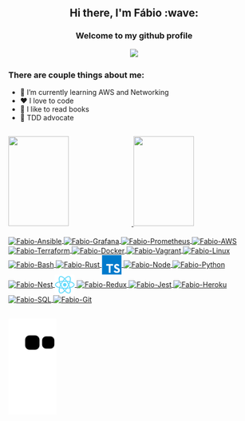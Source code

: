 <h2 align="center"> Hi there, I'm Fábio :wave:  </h2>

<h3 align="center"> Welcome to my github profile </h3>


<p align="center">
  <img 
    width="450px"
    src="https://media0.giphy.com/media/AOSwwqVjNZlDO/giphy.gif"
  >
</p>



### There are couple things about me:


- :seedling: I’m currently learning AWS and Networking
- :heart: I love to code
- :book: I like to read books
- 📝 TDD advocate

##


<a href="https://github.com/fabioalmeida08">
  <img height="180em" width='49%' src="https://github-readme-stats.vercel.app/api?username=fabioalmeida08&show_icons=true&theme=dark&include_all_commits=true&count_private=true"/>
  <img height="180em" width='49%' src="https://github-readme-stats.vercel.app/api/top-langs/?username=fabioalmeida08&layout=compact&langs_count=7&theme=dark"/>
  
<div style="display: inline_block"><br>
  <img align="center" alt="Fabio-Ansible" height="45" width="45" src="https://cdn.jsdelivr.net/gh/devicons/devicon/icons/ansible/ansible-original.svg">
  <img align="center" alt="Fabio-Grafana" height="45" width="45" src="https://cdn.jsdelivr.net/gh/devicons/devicon/icons/grafana/grafana-original-wordmark.svg">
  <img align="center" alt="Fabio-Prometheus" height="45" width="45" src="https://cdn.jsdelivr.net/gh/devicons/devicon/icons/prometheus/prometheus-original-wordmark.svg">
  <img align="center" alt="Fabio-AWS" height="45" width="45" src="https://cdn.jsdelivr.net/gh/devicons/devicon/icons/amazonwebservices/amazonwebservices-original.svg">
  <img align="center" alt="Fabio-Terraform" height="40" width="40" src="https://cdn.jsdelivr.net/gh/devicons/devicon/icons/terraform/terraform-original.svg">
  <img align="center" alt="Fabio-Docker" height="40" width="40" src="https://cdn.jsdelivr.net/gh/devicons/devicon/icons/docker/docker-plain-wordmark.svg">
  <img align="center" alt="Fabio-Vagrant" height="40" width="40" src="https://cdn.jsdelivr.net/gh/devicons/devicon/icons/vagrant/vagrant-original.svg">
  <img align="center" alt="Fabio-Linux" height="40" width="40" src="https://cdn.jsdelivr.net/gh/devicons/devicon/icons/linux/linux-original.svg">
  <img align="center" alt="Fabio-Bash" height="40" width="40" src="https://cdn.jsdelivr.net/gh/devicons/devicon/icons/bash/bash-original.svg" >
  <img align="center" alt="Fabio-Rust" height="45" width="45" src="https://cdn.jsdelivr.net/gh/devicons/devicon/icons/rust/rust-plain.svg">
  <img align="center" alt="Fabio-Ts" height="40" width="40" src="https://raw.githubusercontent.com/devicons/devicon/master/icons/typescript/typescript-plain.svg">
  <img align="center" alt="Fabio-Node" height="40" width="40" src="https://cdn.jsdelivr.net/gh/devicons/devicon/icons/nodejs/nodejs-original.svg">
  <img align="center" alt="Fabio-Python" height="40" width="40" src="https://cdn.jsdelivr.net/gh/devicons/devicon/icons/python/python-original.svg">
  <img align="center" alt="Fabio-Nest" height="40" width="40" src="https://cdn.jsdelivr.net/gh/devicons/devicon/icons/nestjs/nestjs-plain.svg">
  <img align="center" alt="Fabio-React" height="40" width="40" src="https://raw.githubusercontent.com/devicons/devicon/master/icons/react/react-original.svg">
  <img align="center" alt="Fabio-Redux" height="40" width="40" src="https://cdn.jsdelivr.net/gh/devicons/devicon/icons/redux/redux-original.svg">
  <img align="center" alt="Fabio-Jest" height="40" width="40" src="https://cdn.jsdelivr.net/gh/devicons/devicon/icons/jest/jest-plain.svg">
  <img align="center" alt="Fabio-Heroku" height="40" width="40" src="https://cdn.jsdelivr.net/gh/devicons/devicon/icons/heroku/heroku-plain.svg">
  <img align="center" alt="Fabio-SQL" height="40" width="40" src="https://cdn.jsdelivr.net/gh/devicons/devicon/icons/postgresql/postgresql-original.svg">
  <img align="center" alt="Fabio-Git" height="40" width="40" src="https://cdn.jsdelivr.net/gh/devicons/devicon/icons/git/git-original.svg">  
</div>
 
  ##
  
<div> 
 
  ![Snake animation](https://github.com/fabioalmeida08/fabioalmeida08/blob/output/github-contribution-grid-snake.svg)
 
</div>

